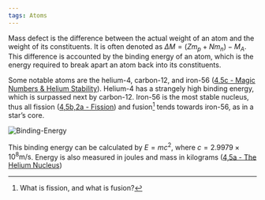 ```yaml
---
tags: Atoms 
---
```


Mass defect is the difference between the actual weight of an atom and the weight of its constituents. It is often denoted as $\Delta M=(Zm_{p}+Nm_{n})-M_{A}$. This difference is accounted by the binding energy of an atom, which is the energy required to break apart an atom back into its constituents. 

Some notable atoms are the helium-4, carbon-12, and iron-56 ([4,5c - Magic Numbers & Helium Stability](4,5c%20-%20Magic%20Numbers%20&%20Helium%20Stability.md)). Helium-4 has a strangely high binding energy, which is surpassed next by carbon-12. Iron-56 is the most stable nucleus, thus all fission ([4,5b,2a - Fission](4,5b,2a%20-%20Fission.md)) and fusion[^1] tends towards iron-56, as in a star’s core.

![Binding-Energy](../../../assets/images/Binding-Energy.png)

This binding energy can be calculated by $E=mc^{2}$, where $c=2.9979\times 10^{8}\text{m/s}$. Energy is also measured in joules and mass in kilograms ([4,5a - The Helium Nucleus](4,5a%20-%20The%20Helium%20Nucleus.md))

[^1]: What is fission, and what is fusion?
[^2]: What kind of environment is needed to allow fusion to happen? Can fission also happen in the core of stars?